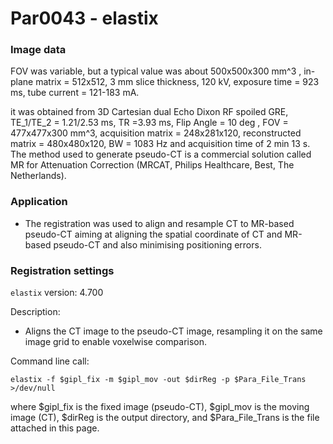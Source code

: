 # Par0043 - elastix

###  Image data

FOV was variable, but a typical value was about 500x500x300 mm^3 , in-plane matrix = 512x512, 3 mm slice thickness, 120 kV, exposure time = 923 ms, tube current = 121-183 mA.

it was obtained from 3D Cartesian dual Echo Dixon RF spoiled GRE, TE_1/TE_2 = 1.21/2.53 ms, TR =3.93 ms, Flip Angle = 10 deg , FOV = 477x477x300 mm^3, acquisition matrix = 248x281x120, reconstructed matrix = 480x480x120, BW = 1083 Hz and acquisition time of 2 min 13 s. The method used to generate pseudo-CT is a commercial solution called MR for Attenuation Correction (MRCAT, Philips Healthcare, Best, The Netherlands).

###  Application

* The registration was used to align and resample CT to MR-based pseudo-CT aiming at aligning the spatial coordinate of CT and MR-based pseudo-CT and also minimising positioning errors.

###  Registration settings

`elastix` version: 4.700

Description:

* Aligns the CT image to the pseudo-CT image, resampling it on the same image grid to enable voxelwise comparison.

Command line call:


    elastix -f $gipl_fix -m $gipl_mov -out $dirReg -p $Para_File_Trans >/dev/null


where $gipl_fix is the fixed image (pseudo-CT), $gipl_mov is the moving image (CT), $dirReg is the output directory, and $Para_File_Trans is the file attached in this page.
